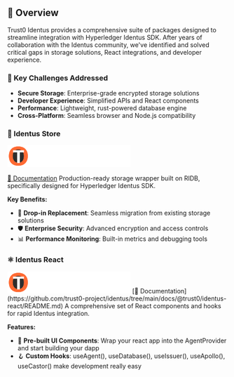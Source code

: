 ## 🌟 Overview

Trust0 Identus provides a comprehensive suite of packages designed to streamline integration with Hyperledger Identus SDK. After years of collaboration with the Identus community, we've identified and solved critical gaps in storage solutions, React integrations, and developer experience.

### 🎯 Key Challenges Addressed

- **Secure Storage**: Enterprise-grade encrypted storage solutions
- **Developer Experience**: Simplified APIs and React components
- **Performance**: Lightweight, rust-powered database engine
- **Cross-Platform**: Seamless browser and Node.js compatibility

### 🏪 Identus Store
<img src="./resources/identus-store-dark.svg" alt="Identus store logo" style="width:auto;height:50px;" />

[📖 Documentation](https://github.com/trust0-project/identus/tree/main/docs/@trust0/identus-store/README.md)
Production-ready storage wrapper built on RIDB, specifically designed for Hyperledger Identus SDK.

**Key Benefits:**
- 🔄 **Drop-in Replacement**: Seamless migration from existing storage solutions
- 🛡️ **Enterprise Security**: Advanced encryption and access controls
- 📊 **Performance Monitoring**: Built-in metrics and debugging tools


### ⚛️ Identus React
<img src="./resources/identus-react-dark.svg" alt="Identus react logo" style="width:auto;height:50px;"/>
[📖 Documentation](https://github.com/trust0-project/identus/tree/main/docs/@trust0/identus-react/README.md)
A comprehensive set of React components and hooks for rapid Identus integration.

**Features:**
- 🎨 **Pre-built UI Components**: Wrap your react app into the AgentProvider and start building your dapp
- 🪝 **Custom Hooks**: useAgent(), useDatabase(), useIssuer(), useApollo(), useCastor() make development really easy



